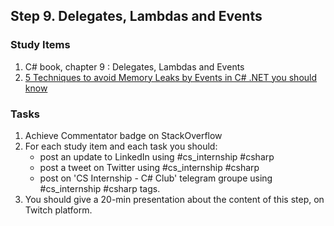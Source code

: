 ## Step 9. Delegates, Lambdas and Events

### Study Items

 1. C# book, chapter 9 : Delegates, Lambdas and Events
 2. [5 Techniques to avoid Memory Leaks by Events in C# .NET you should know](https://michaelscodingspot.com/2018/12/14/5-techniques-to-avoid-memory-leaks-by-events-in-c-net-you-should-know/)

### Tasks

 1. Achieve Commentator badge on StackOverflow
 2. For each study item and each task you should:  
     - post an update to LinkedIn using #cs_internship #csharp  
     - post a tweet on Twitter using #cs_internship #csharp
     - post on 'CS Internship - C# Club' telegram groupe using #cs_internship #csharp tags.
 3. You should give a 20-min presentation about the content of this step, on Twitch platform.
